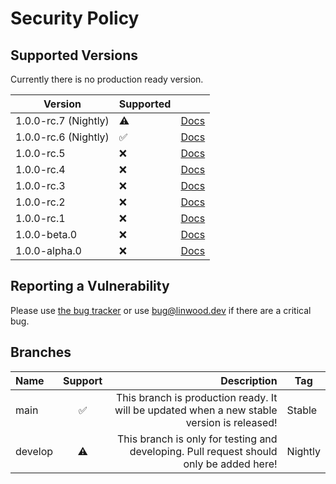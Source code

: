# Security Policy

## Supported Versions

Currently there is no production ready version.

| Version              | Supported          |                                                                     |
| -------------------- | ------------------ | ------------------------------------------------------------------- |
| 1.0.0-rc.7 (Nightly) | :warning:          | [Docs](https://docs.butterfly.linwood.dev/docs/1.0.0-rc.7/intro)    |
| 1.0.0-rc.6 (Nightly) | :white_check_mark:          | [Docs](https://docs.butterfly.linwood.dev/docs/1.0.0-rc.6/intro)    |
| 1.0.0-rc.5           | :x: | [Docs](https://docs.butterfly.linwood.dev/docs/1.0.0-rc.5/intro)    |
| 1.0.0-rc.4           | :x:                | [Docs](https://docs.butterfly.linwood.dev/docs/1.0.0-rc.4/intro)    |
| 1.0.0-rc.3           | :x:                | [Docs](https://docs.butterfly.linwood.dev/docs/1.0.0-rc.3/intro)    |
| 1.0.0-rc.2           | :x:                | [Docs](https://docs.butterfly.linwood.dev/docs/1.0.0-rc.2/intro)    |
| 1.0.0-rc.1           | :x:                | [Docs](https://docs.butterfly.linwood.dev/docs/1.0.0-rc.1/intro)    |
| 1.0.0-beta.0         | :x:                | [Docs](https://docs.butterfly.linwood.dev/docs/1.0.0-beta.0/intro)  |
| 1.0.0-alpha.0        | :x:                | [Docs](https://docs.butterfly.linwood.dev/docs/1.0.0-alpha.0/intro) |

## Reporting a Vulnerability

Please use [the bug tracker](https://github.com/LinwoodCloud/butterfly/issues) or use <bug@linwood.dev> if there are a
critical bug.

## Branches

| Name    | Support |                                                                                Description | Tag     |
| :------ | :-----: | -----------------------------------------------------------------------------------------: | ------- |
| main    |    ✅    | This branch is production ready. It will be updated when a new stable version is released! | Stable  |
| develop |    ⚠️    |    This branch is only for testing and developing. Pull request should only be added here! | Nightly |
